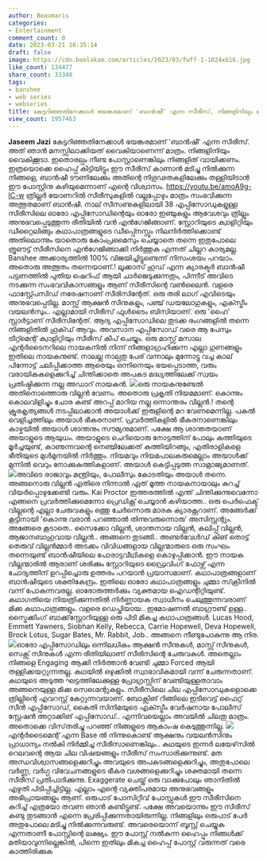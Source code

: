 ```yaml
---
author: Beaumaris
categories:
- Entertainment
comment_count: 0
date: 2023-03-21 16:35:14
draft: false
image: https://cdn.boolokam.com/articles/2023/03/fwff-1-1024x616.jpg
like_count: 134477
share_count: 33348
tags:
- banshee
- web series
- webseries
title: കേട്ടറിഞ്ഞതിനേക്കാൾ ഭയങ്കരമാണ് 'ബാൻഷീ' എന്ന സീരീസ്, നിങ്ങളിനിയും വൈകിക്കൂടാ...
view_count: 1957463
---
```


**Jaseem Jazi** കേട്ടറിഞ്ഞതിനേക്കാൾ ഭയങ്കരമാണ് 'ബാൻഷീ' എന്ന സീരീസ്. അത് ഞാൻ മനസ്സിലാക്കിയത് വൈകിയാണെന്ന് മാത്രം. നിങ്ങളിനിയും വൈകിക്കൂടാ. ഇതൊരല്പം നീണ്ട പോസ്റ്റാണെങ്കിലും നിങ്ങളിത് വായിക്കണം. ഇത്രയൊക്കെ ഹൈപ്പ് കിട്ടിയിട്ടും ഈ സീരീസ് കാണാൻ മടിച്ചു നിൽക്കുന്ന നിങ്ങളെ, ബാൻഷീ ടൗണിലേക്കും അതിന്റെ നിഗൂഢതകളിലേക്കും തള്ളിയിടാൻ ഈ പോസ്റ്റിനു കഴിയുമെന്നാണ് എന്റെ വിശ്വാസം. https://youtu.be/amoA9g-IC-w ത്രില്ലർ യോണറിൽ സീരീസുകളിൽ വല്ലപ്പോഴും മാത്രം സംഭവിക്കുന്ന അത്ഭുതമാണ് ബാൻഷീ. നാല് സീസണുകളിലായി 38 എപ്പിസോഡുകളുള്ള സീരീസിലെ ഓരോ എപ്പിസോഡിന്റെയും ഓരോ ഇഞ്ചുകളും ആവേശവും ത്രില്ലും അനുഭവപ്പെടുത്തുന്ന രീതിയിൽ വൻ എൻഗേജിങ്ങാണ്. സ്റ്റോറിയുടെ ക്വാളിറ്റിയും ഡീറ്റൈലിങ്ങും കഥാപാത്രങ്ങളുടെ ഡീപ്പ്നെസ്സും നിലനിർത്തിക്കൊണ്ട് അതിലൊന്നും യാതൊരു കോംപ്രമൈസും ചെയ്യാതെ തന്നെ ഇതുപോലെ ത്രൂഔട്ട് സീരീസിനെ എൻഗേജിങ്ങാക്കി നിർത്തുക എന്നത് ചില്ലറ കാര്യമല്ല. Banshee അക്കാര്യത്തിൽ 100% വിജയിച്ചിട്ടുണ്ടെന്ന് നിസംശയം പറയാം. അതൊരു അത്ഭുതം തന്നെയാണ്.! ലൂക്കാസ് ഹുഡ് എന്ന ക്യാരക്ടർ ബാൻഷീ പട്ടണത്തിൽ പുതിയ ഷെറിഫ് ആയി ചാർജെടുക്കുന്നതും, പിന്നീട് അവിടെ നടക്കുന്ന സംഭവവികാസങ്ങളും ആണ് സീരീസിന്റെ വൺലൈൻ. വളരെ ഫാസ്റ്റ്പേസിഡ് നരേഷനാണ് സീരിസിന്റേത്. ഒരു തരി ലാഗ് എവിടെയും അനുഭവപ്പെടില്ല. മാസ്സ് ആക്ഷൻ സീനുകളും, പഞ്ച് ഡയലോഗുകളും, എക്സ്ട്രീം വയലൻസും.. എല്ലാമായി സീരീസ് ഫുൾടൈം ബിസിയാണ്. ഒരു 'ഹൈ' സ്റ്റാർട്ടാണ് സീരീസിന്റേത്. ആദ്യ എപ്പിസോഡിലെ തുടക്ക രംഗങ്ങളിൽ തന്നെ നിങ്ങളിതിൽ ഹൂക്ഡ് ആവും. അവസാന എപ്പിസോഡ് വരെ ആ പേസും ട്രീറ്റ്മെന്റ് ക്വാളിറ്റിയും സീരീസ് കീപ് ചെയ്യും. ഒരു മാസ്സ് മസാല എന്റർടൈനറിലെ നായകനിൽ നിന്ന് നിങ്ങളാഗ്രഹിക്കുന്ന എല്ലാ ഗുണങ്ങളും ഇതിലെ നായകനുണ്ട്. നാലല്ല നാല്പതു പേര് വന്നാലും മുന്നോട്ടു വച്ച കാല് പിന്നോട്ട് ചലിപ്പിക്കാത്ത ആരെയും ഒന്നിനെയും ഭയപ്പെടാത്ത, വരും വരായികകളെക്കുറിച്ച് ചിന്തിക്കാതെ അപകട മദ്ധ്യത്തിലേക്ക് സ്വയം പ്രതിഷ്ഠിക്കുന്ന നല്ല അഡാറ് നായകൻ. ![](https://cdn.boolokam.com/articles/2023/03/fwff-1-1024x616.jpg)ഒരു നായകനുണ്ടേൽ അതിനൊത്തൊരു വില്ലൻ വേണം. അതൊരു പ്രകൃതി നിയമമാണ്. കൊന്നും കൊലവിളിച്ചും ചോര കണ്ട് അറപ്പ് മാറിയ നല്ല ഒന്നാന്തരം വില്ലൻ.! തന്റെ ക്രൂരകൃത്യങ്ങൾ നടപ്പിലാക്കാൻ അയാൾക്ക് ഇരുളിന്റെ മറ വേണമെന്നില്ല. പകൽ വെളിച്ചത്തിലും അയാൾ ഭീകരനാണ്. പ്രവർത്തികളിൽ ഭീകരനാണെങ്കിലും കാഴ്ചയിൽ അയാൾ ശാന്തനും സൗമ്യനുമാണ്. പക്ഷേ ആ ശാന്തതയാണ് അയാളുടെ ആയുധം. അയാളുടെ ചെറിയൊരു നോട്ടത്തിന് പോലും കത്തിയുടെ മൂർച്ചയുണ്ട്, കാണുന്നവന്റെ നെഞ്ചിലേക്കത് കുത്തിയിറങ്ങും, എതിരാളികളെ ഭീതിയുടെ മുൾമുനയിൽ നിർത്തും. നിയമവും നിയമപാലകരുമെല്ലാം അയാൾക്ക് മുന്നിൽ വെറും നോക്കുകുത്തികളാണ്. അയാൾ കെട്ടിപ്പടുത്ത സാമ്രാജ്യമാണത്. ![](https://cdn.boolokam.com/articles/2023/03/2r2r-3-819x1024.jpg)അവിടെ രാജാവും മന്ത്രിയും, പോലീസും കോടതിയും അയാൾ തന്നെ. അങ്ങനൊരു വില്ലൻ എതിരെ നിന്നാൽ ഏത് മൂത്ത നായകനായാലും കുറച്ച് വിയർപ്പൊഴുക്കേണ്ടി വരും. Kai Proctor ഇത്തരത്തിൽ എന്ത് ചിന്തിക്കുന്നുവെന്നോ എങ്ങനെ പ്രവർത്തിക്കുമെന്നോ പ്രെഡിക്റ്റ് ചെയ്യാൻ കഴിയാത്ത.. ഒരു പെർഫെക്ട് വില്ലന്റെ എല്ലാ ചേരുവകളും ഒത്തു ചേർന്നൊരു മാരക ക്യാരക്റ്ററാണ്. അങ്ങേർക്ക് കൂട്ടിനായി 'കൊന്നു വരാൻ പറഞ്ഞാൽ തിന്നുവരുന്നൊരു' അസിസ്റ്റന്റും. അങ്ങേരെ കൂടാതെ.. സൈക്കോ വില്ലൻ, ശാന്തനായ വില്ലൻ, കലിപ്പ് വില്ലൻ, ആജാനബാഹുവായ വില്ലൻ.. അങ്ങനെ തുടങ്ങി.. അണ്ടർവേൾഡ് കിങ് തൊട്ട് തെരുവ് വില്ലൻമ്മാർ അടക്കം വിവിധങ്ങളായ വില്ലന്മാരുടെ ഒരു സംഘം തന്നെയുണ്ട് ബാൻഷീയിലെ പോരാട്ടവീഥികളെ കൊഴുപ്പിക്കാൻ. ഈ നായക വില്ലന്മാരിൽ ആരാണ് ശരിക്കും സ്റ്റോറിയുടെ ഡ്രൈവിംഗ് ഫോഴ്സ് എന്ന ചോദ്യത്തിന് ഉറപ്പിച്ചൊരു ഉത്തരം പറയാൻ പ്രയാസമാണ്. കഥാപാത്രങ്ങളാണ് ബാൻഷീയുടെ ശക്തികേന്ദ്രം. ഇതിലെ ഓരോ കഥാപാത്രങ്ങളും ചുമ്മാ സ്‌ക്രീനിൽ വന്ന് പോകുന്നവരല്ല. ഓരോരുത്തർക്കും വ്യക്തമായ ഐഡന്റിറ്റിയുണ്ട്. കഥാഗതിയെ നിയത്രിക്കുന്നതിൽ നിർണ്ണായക സ്വാധീനം ചെലുത്തുന്നവരാണ് മിക്ക കഥാപാത്രങ്ങളും. വളരെ ഡെപ്തിയായ.. ഇമോഷണൽ ബാഗ്രൗണ്ട് ഉള്ള.. സ്ട്രൈക്കിംഗ് ബാക്ക്‌സ്റ്റോറിയുള്ള ഒരു പിടി മികച്ച കഥാപാത്രങ്ങൾ. Lucas Hood, Emmett Yawners, Siobhan Kelly, Rebecca, Carrie Hopewell, Deva Hopewell, Brock Lotus, Sugar Bates, Mr. Rabbit, Job.. അങ്ങനെ നീണ്ടുപോകുന്നു ആ നിര. ![](https://cdn.boolokam.com/articles/2023/03/r2r2-3-1024x576.jpg)ഓരോ എപ്പിസോഡിലും ഒന്നിലധികം ആക്ഷൻ സീനുകൾ, മാസ്സ് സീനുകൾ, സെക്സ് സീനുകൾ എന്ന രീതിയിലാണ് സീരിസിന്റെ ചേരുവകൾ. അതെല്ലാം നിങ്ങളെ Engaging ആക്കി നിർത്താൻ വേണ്ടി ചുമ്മാ Forced ആയി തള്ളിക്കയറ്റുന്നതല്ല. കഥയിൽ ഒഴുക്കിൽ സ്വാഭാവികമായി വന്ന് ചേരുന്നതാണ്. കഥയുടെ അടുത്ത ഘട്ടത്തിലേക്കുള്ള പ്രോഗ്രസ്സിന് വേണ്ടിയുള്ളതാവാം അങ്ങനെയുള്ള മിക്ക സെഗ്മെന്റുകളും. സീരീസിലെ ചില എപ്പിസോഡുകളൊക്കെ ത്രില്ലിന്റെ എവറസ്റ്റ് കേറ്റുന്നവയാണ്. ബോക്സിങ് റിങ്ങിലെ ഇടിവെട്ട് ഫൈറ്റ് സീൻ എപ്പിസോഡ്, കൈതി സിനിമയുടെ എക്സ്ട്രീം വേർഷനായ പോലീസ് സ്റ്റേഷൻ അറ്റാക്കിങ് എപ്പിസോഡ്.. എന്നിവയെല്ലാം അവയിൽ ചിലതു മാത്രം. അതൊക്കെ വിസ്‌തരിച്ചു പറഞ്ഞ് നിങ്ങളുടെ ആകാംഷ കെടുത്തുന്നില്ല. ![](https://cdn.boolokam.com/articles/2023/03/r2rrrrr-1-1024x528.jpg)എന്റർടൈമെന്റ് എന്ന Base ൽ നിന്നുകൊണ്ട് ആക്ഷനും വയലൻസിനും പ്രാധാന്യം നൽകി നിർമ്മിച്ച സീരീസാണെങ്കിലും.. കഥയുടെ ഇന്നർ ലയേഴ്‌സിൽ റെലവന്റെ ആയ ചില വിഷയങ്ങളും സീരീസ് സംസാരിക്കുന്നുണ്ട്. മത അന്ധവിശ്വാസങ്ങളെക്കുറിച്ചും അവയുടെ അപകടങ്ങളെക്കുറിച്ചും, അതുപോലെ വർണ്ണ, വർഗ്ഗ വിവേചനങ്ങളുടെ ഭീകര വശങ്ങളെക്കുറിച്ചും ശക്തമായി തന്നെ സീരീസ് പ്രതിപാദിക്കുന്നു. Exaggerate ചെയ്ത് ഒരു വാക്കുപോലും ഞാനിതിൽ എഴുതി പിടിപ്പിച്ചിട്ടില്ല. എല്ലാം എന്റെ വ്യക്തിപരമായ അനുഭവങ്ങളും അഭിപ്രായങ്ങളും ആണ്. ഒരുപാട് പോസിറ്റീവ് പോസ്റ്റുകൾ ഈ സീരീസിനെ കുറിച്ച് എത്രയോ തവണ ഞാൻ കണ്ടിട്ടുണ്ട്. പക്ഷേ അവയൊന്നും ഈ സീരീസ് കണ്ടു തുടങ്ങാൻ എന്നെ പ്രേരിപ്പിക്കുന്നതായിരുന്നില്ല. നിങ്ങളിലും ഒരുപാട് പേർ അതുപോലെ മടിച്ചു നിൽക്കുന്നവരുണ്ട്. അവരെയൊന്ന് ബൂസ്റ്റ് ചെയ്യുക എന്നതാണീ പോസ്റ്റിന്റെ ലക്ഷ്യം. ഈ പോസ്റ്റ് നൽകുന്ന ഹൈപ്പും നിങ്ങൾക്ക് മതിയാവുന്നില്ലെങ്കിൽ, പിന്നെ ഇതിലും മികച്ച ഹൈപ്പ് പോസ്റ്റ്‌ വരുന്നത് വരെ കാത്തിരിക്കുക